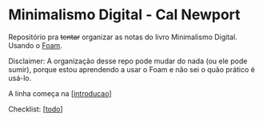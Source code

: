 # Minimalismo Digital - Cal Newport

Repositório pra ~~tentar~~ organizar as notas do livro Minimalismo Digital.
Usando o [Foam](https://github.com/foambubble/foam-template).

Disclaimer: A organização desse repo pode mudar do nada (ou ele pode sumir), porque estou aprendendo a usar o Foam e não sei o quão prático é usá-lo.

A linha começa na [[introducao]]

Checklist: [[todo]]


[//begin]: # "Autogenerated link references for markdown compatibility"
[introducao]: introducao "Introdução"
[todo]: todo "Todo"
[//end]: # "Autogenerated link references"